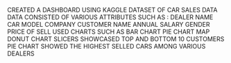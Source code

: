 CREATED A DASHBOARD USING KAGGLE DATASET OF CAR SALES DATA DATA CONSISTED OF VARIOUS ATTRIBUTES SUCH AS : DEALER NAME
CAR MODEL COMPANY CUSTOMER NAME ANNUAL SALARY GENDER PRICE OF SELL USED CHARTS SUCH AS BAR CHART PIE CHART MAP DONUT CHART SLICERS SHOWCASED TOP AND BOTTOM 10 CUSTOMERS PIE CHART SHOWED THE HIGHEST SELLED CARS AMONG VARIOUS DEALERS
